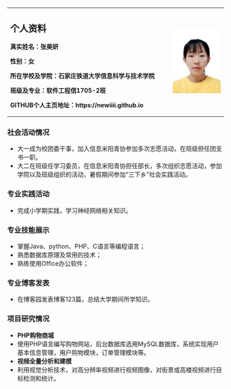 <table frame=void>
  <tr>
    <td width="75%">
      <h2>个人资料</h2>
      <p><b>真实姓名：张昊妍</b></p>
      <p><b>性别：女</b></p>
      <p><b>所在学校及学院：石家庄铁道大学信息科学与技术学院</b></p>
      <p><b>班级及专业：软件工程信1705-2班</b></p>
      <p><b>GITHUB个人主页地址：https://newiiii.github.io</b></p>
    </td>
    <td width="25%">
      <img src="/QQ图片20200927203310.jpg" width="100%">      
    </td>
  </tr>
</table>

### 社会活动情况
* 大一成为校团委干事，加入信息米阳青协参加多次志愿活动，在班级担任团支书一职。
* 大二在班级任学习委员，在信息米阳青协担任部长，多次组织志愿活动，参加学院以及班级组织的活动，暑假期间参加“三下乡”社会实践活动。

### 专业实践活动
* 完成小学期实践，学习神经网络相关知识。

### 专业技能展示
* 掌握Java、python、PHP、C语言等编程语言；
* 熟悉数据库原理及常用的技术；
* 熟练使用Office办公软件；

### 专业博客发表
* 在博客园发表博客123篇，总结大学期间所学知识。

### 项目研究情况
* **PHP购物商城**
* 使用PHP语言编写购物网站，后台数据库选用MySQL数据库，系统实现用户基本信息管理，用户购物模块，订单管理模块等。
* **视频全量分析和建模**
* 利用视觉分析技术，对高分辨率视频进行视频图像，对街景或高楼视频进行目标检测和统计。
